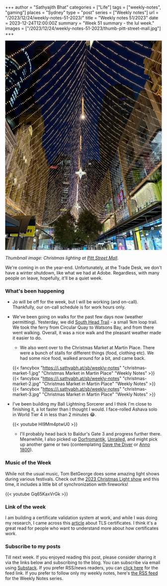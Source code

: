 +++
author = "Sathyajith Bhat"
categories = ["Life"]
tags = ["weekly-notes", "gaming"]
places = "Sydney"
type = "post"
series = ["Weekly notes"]
url = "/2023/12/24/weekly-notes-51-2023/"
title = "Weekly notes 51/2023"
date = 2023-12-24T12:00:00Z
summary = "Week 51 summary - the lul week."
images = ["/2023/12/24/weekly-notes-51-2023/thumb-pitt-street-mall.jpg"]
+++

![](thumb-pitt-street-mall.jpg)

_Thumbnail image: Christmas lighting at [Pitt Street Mall](https://www.sydney.com/destinations/sydney/sydney-city/city-centre/attractions/pitt-street-mall)._ 

We're coming in on the year-end. Unfortunately, at the Trade Desk, we don't have a winter shutdown, like what we had at Adobe. Regardless, with many people on leave, hopefully, it'll be a quiet week.

### What's been happening

* Jo will be off for the week, but I will be working (and on-call). Thankfully, our on-call schedule is for work hours only.
* We've been going on walks for the past few days now (weather permitting). Yesterday, we did [South Head Trail](https://www.nationalparks.nsw.gov.au/things-to-do/walking-tracks/south-head-heritage-trail) - a small 1km loop trail. We took the ferry from Circular Quay to Watsons Bay, and from there went walking. Overall, it was a nice walk and the pleasant weather made it easier to do.

    <div class="strava-embed-placeholder" data-embed-type="activity" data-embed-id="10422811914" data-style="standard"></div><script src="https://strava-embeds.com/embed.js"></script>

    * We also went over to the Christmas Market at Martin Place. There were a bunch of stalls for different things (food, clothing etc). We had some nice food, walked around for a bit, and came back.

    {{< fancybox "https://i.sathyabh.at/sb/weekly-notes" "christmas-market-1.jpg" "Christmas Market in Martin Place" "Weekly Notes" >}}
    {{< fancybox "https://i.sathyabh.at/sb/weekly-notes" "christmas-market-2.jpg" "Christmas Market in Martin Place" "Weekly Notes" >}}
    {{< fancybox "https://i.sathyabh.at/sb/weekly-notes" "christmas-market-3.jpg" "Christmas Market in Martin Place" "Weekly Notes" >}}


* I've been building my Ball Lightning Sorcerer and I think I'm close to finishing it, a lot faster than I thought I would. I face-rolled Ashava solo in World Tier 4 in less than 2 minutes 😂.

    {{< youtube HI9Mm4ptwU0 >}}

    * I'll probably head back to Baldur's Gate 3 and progress further there. Meanwhile, I also picked up [Dorfromantik](https://store.steampowered.com/app/1455840/Dorfromantik/), [Unrailed](https://store.steampowered.com/app/1016920/Unrailed/), and might pick up another game or two (contemplating [Dave the Diver](https://store.steampowered.com/app/1868140/DAVE_THE_DIVER/) or [Anno 1800](https://store.steampowered.com/app/916440/Anno_1800/)).


### Music of the Week

While not the usual music, Tom BetGeorge does some amazing light shows during various festivals.  Check out the [2023 Christmas Light show](https://www.youtube.com/watch?v=Gq65KaxVrGk) and this time, it includes a little bit of synchronization with fireworks! 

{{< youtube Gq65KaxVrGk >}}

### Link of the week

I am building a certificate validation system at work, and while I was doing my research, I came across this [article](https://blog.bityard.net/articles/2023/December/filling-in-the-gaps-httpstls-certificates) about TLS certificates. I think it's a great read for people who want to understand more about how certificates work.


### Subscribe to my posts

Till next week. If you enjoyed reading this post, please consider sharing it via the links below and subscribing to the blog. You can subscribe via email using [Substack](https://sathyabhat.substack.com/). If you prefer RSS/news readers, you can [click here](https://sathyabh.at/index.xml) for the feed link. If you prefer to follow only my weekly notes, here's [the RSS feed](https://sathyabh.at/series/weekly-notes/index.xml) for the Weekly Notes series. 